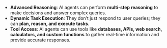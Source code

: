 - **Advanced Reasoning**: AI agents can perform **multi-step reasoning** to make decisions and answer complex queries.
- **Dynamic Task Execution**: They don’t just respond to user queries; they can **plan, reason, and execute tasks**.
- **Tool Access**: AI agents can use tools like **databases, APIs, web search, calculators, and custom functions** to gather real-time information and provide accurate responses.


